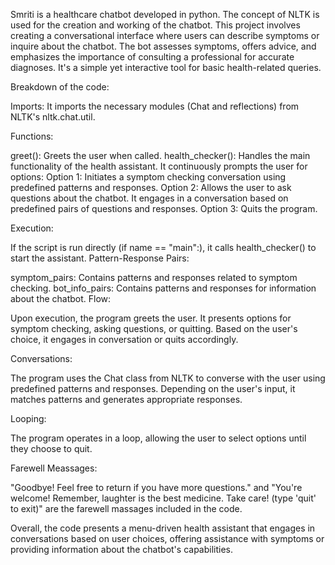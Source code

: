 Smriti is a healthcare chatbot developed in python. The concept of NLTK is used for the creation and working of the chatbot. This project involves creating a conversational interface where users can describe symptoms or inquire about the chatbot. The bot assesses symptoms, offers advice, and emphasizes the importance of consulting a professional for accurate diagnoses. It's a simple yet interactive tool for basic health-related queries.

Breakdown of the code:

Imports: It imports the necessary modules (Chat and reflections) from NLTK's nltk.chat.util.

Functions:

greet(): Greets the user when called.
health_checker(): Handles the main functionality of the health assistant. It continuously prompts the user for options:
Option 1: Initiates a symptom checking conversation using predefined patterns and responses.
Option 2: Allows the user to ask questions about the chatbot. It engages in a conversation based on predefined pairs of questions and responses.
Option 3: Quits the program.

Execution:

If the script is run directly (if name == "main":), it calls health_checker() to start the assistant.
Pattern-Response Pairs:

symptom_pairs: Contains patterns and responses related to symptom checking.
bot_info_pairs: Contains patterns and responses for information about the chatbot.
Flow:

Upon execution, the program greets the user.
It presents options for symptom checking, asking questions, or quitting.
Based on the user's choice, it engages in conversation or quits accordingly.

Conversations:

The program uses the Chat class from NLTK to converse with the user using predefined patterns and responses.
Depending on the user's input, it matches patterns and generates appropriate responses.

Looping:

The program operates in a loop, allowing the user to select options until they choose to quit.

Farewell Meassages:

"Goodbye! Feel free to return if you have more questions." and "You're welcome! Remember, laughter is the best medicine. Take care! (type 'quit' to exit)" are the farewell massages included in the code.

Overall, the code presents a menu-driven health assistant that engages in conversations based on user choices, offering assistance with symptoms or providing information about the chatbot's capabilities.
